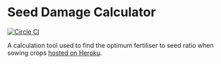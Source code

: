 Seed Damage Calculator
======

[![Circle CI](https://circleci.com/gh/iamliamnorton/seed-damage-calculator.png?style=shield&circle-token=b657e8a80560d44eef279665d59d9393bf8d54eb)](https://circleci.com/gh/iamliamnorton/seed-damage-calculator)

A calculation tool used to find the optimum fertiliser to seed ratio when sowing crops [hosted on Heroku](http://seed-damage-calculator.herokuapp.com).

